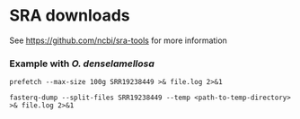 # SRA downloads #

See https://github.com/ncbi/sra-tools for more information

### Example with *O. denselamellosa* ###

```
prefetch --max-size 100g SRR19238449 >& file.log 2>&1

fasterq-dump --split-files SRR19238449 --temp <path-to-temp-directory> >& file.log 2>&1
```
